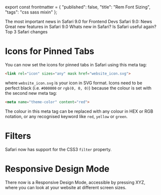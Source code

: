 export const frontmatter = {
  "published": false,
  "title": "Rem Font Sizing",
  "tags": "css sass mixin"
};




The most important news in Safari 9.0 for Frontend Devs
Safari 9.0: News
Great new features in Safari 9.0
Whats new in Safari?
Is Safari useful again?
Top 3 Safari changes


# Icons for Pinned Tabs

You can now set the icons for pinned tabs in Safari using this meta tag:

```HTML
<link rel="icon" sizes="any" mask href="website_icon.svg">
```

where `website_icon.svg` is your icon in SVG format. Icons need to be perfect black (i.e. `#000000` or `rgb(0, 0, 0)`) because the colour is set with the second new meta tag:

```HTML
<meta name="theme-color" content="red">
```

The colour in this meta tag can be replaced with any colour in HEX or RGB notation, or any recognised keyword like `red`, `yellow` or `green`.

# Filters

Safari now has support for the CSS3 `filter` property.

# Responsive Design Mode

There now is a Responsive Design Mode, accessible by pressing XYZ, where you can look at your website at different screen sizes.